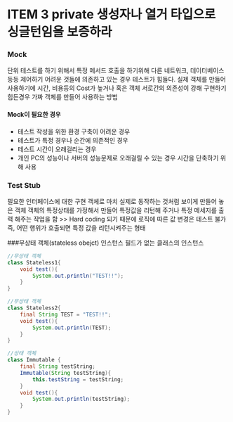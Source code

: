 # ITEM 3 private 생성자나 열거 타입으로 싱글턴임을 보증하라

### Mock
단위 테스트를 하기 위해서 특정 메서드 호출을 하기위해 다른 네트워크, 데이터베이스 등등 제어하기 어려운 것들에 의존하고 있는 경우 테스트가 힘들다. 
실제 객체를 만들어 사용하기에 시간, 비용등의 Cost가 높거나 혹은 객체 서로간의 의존성이 강해 구현하기 힘든경우 가짜 객체를 만들어 사용하는 방법
#### Mock이 필요한 경우
* 테스트 작성을 위한 환경 구축이 어려운 경우
* 테스트가 특정 경우나 순간에 의존적인 경우
* 테스트 시간이 오래걸리는 경우
* 개인 PC의 성능이나 서버의 성능문제로 오래걸릴 수 있는 경우 시간을 단축하기 위해 사용

### Test Stub
필요한 인터페이스에 대한 구현 객체로 마치 실제로 동작하는 것처럼 보이게 만들어 놓은 객체
객체의 특정상태를 가정해서 만들어 특정값을 리턴해 주거나 특정 메세지를 출력 해주는 작업을 함 >> Hard coding 되기 때문에 로직에 따른 값 변경은 테스트 불가
즉, 어떤 행위가 호출되면 특정 값을 리턴시켜주는 형태


###무상태 객체(stateless obejct)
인스턴스 필드가 없는 클래스의 인스턴스
```java
//무상태 객체
class Stateless1{
    void test(){
        System.out.println("TEST!!");
    }
}

//무상태 객체
class Stateless2{
    final String TEST = "TEST!!";
    void test(){
        System.out.println(TEST);
    }
}

//상태 객체
class Immutable {
    final String testString;
    Immutable(String testString){
        this.testString = testString;
    }
    void test(){
        System.out.println(testString);
    }
}
```
